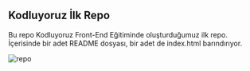 ## Kodluyoruz İlk Repo

Bu repo Kodluyoruz Front-End Eğitiminde oluşturduğumuz ilk repo. İçerisinde bir adet README dosyası, bir adet de index.html barındırıyor.

![repo](https://user-images.githubusercontent.com/83920440/123559528-36914d80-d7a5-11eb-9012-f32e7b05a77c.jpg)
